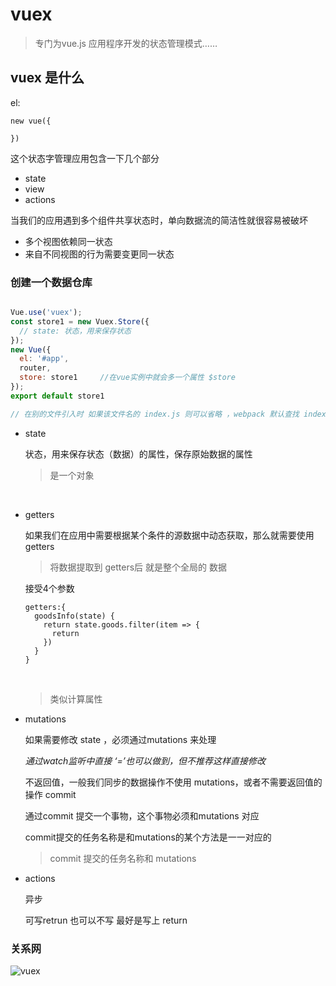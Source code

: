 # vuex

> 专门为vue.js 应用程序开发的状态管理模式……

## vuex 是什么

el:

```vue
new vue({
  
})
```

这个状态字管理应用包含一下几个部分

- state 
- view
- actions

当我们的应用遇到多个组件共享状态时，单向数据流的简洁性就很容易被破坏

- 多个视图依赖同一状态
- 来自不同视图的行为需要变更同一状态

### 创建一个数据仓库

```javascript

Vue.use('vuex');
const store1 = new Vuex.Store({
  // state: 状态，用来保存状态
});
new Vue({
  el: '#app',
  router,
  store: store1		//在vue实例中就会多一个属性 $store
});
export default store1

// 在别的文件引入时 如果该文件名的 index.js 则可以省略 ，webpack 默认查找 index
```

- state

  状态，用来保存状态（数据）的属性，保存原始数据的属性

  > 是一个对象

  ​

- getters

  如果我们在应用中需要根据某个条件的源数据中动态获取，那么就需要使用 getters

  > 将数据提取到 getters后 就是整个全局的 数据

  接受4个参数

  ```vue
  getters:{
    goodsInfo(state) {
      return state.goods.filter(item => {
        return 
      })
    }
  }
  ```

  ​

  > 类似计算属性

- mutations

  如果需要修改 state ，必须通过mutations 来处理

  *通过watch监听中直接 ‘=’也可以做到，但不推荐这样直接修改*

  不返回值，一般我们同步的数据操作不使用 mutations，或者不需要返回值的操作  commit

  通过commit 提交一个事物，这个事物必须和mutations 对应

  commit提交的任务名称是和mutations的某个方法是一一对应的

  > commit 提交的任务名称和 mutations 

- actions

  异步

  可写retrun 也可以不写  最好是写上 return 


### 关系网

![vuex](C:\Users\85081\Desktop\vuex.jpg)

